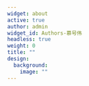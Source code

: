 ```yaml
---
widget: about
active: true
author: admin
widget_id: Authors-慕号伟
headless: true
weight: 0
title: ""
design:
  background:
    image: ""
---
```

